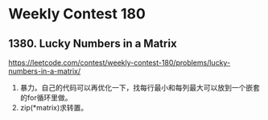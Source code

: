 # Weekly Contest 180
## 1380. Lucky Numbers in a Matrix
https://leetcode.com/contest/weekly-contest-180/problems/lucky-numbers-in-a-matrix/  
1. 暴力。自己的代码可以再优化一下，找每行最小和每列最大可以放到一个嵌套的for循环里做。
2. zip(*matrix)求转置。
## 
